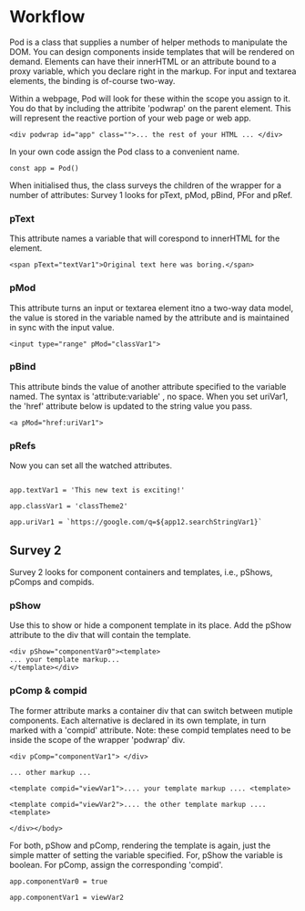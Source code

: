 
# Workflow

Pod is a class that supplies a number of helper methods to manipulate the DOM. You can design components inside templates that will be rendered on demand. Elements can have their innerHTML or an attribute bound to a proxy variable, which you declare right in the markup. For input and textarea elements, the binding is of-course two-way.

Within a webpage, Pod will look for these within the scope you assign to it. You do that by including the attribite 'podwrap' on the parent element. This will represent the reactive portion of your web page or web app.

`<div podwrap id="app" class="">... the rest of your HTML ... </div>`

In your own code assign the Pod class to a convenient name. 

`const app = Pod()`

When initialised thus, the class surveys the children of the wrapper for a number of attributes: Survey 1 looks for pText, pMod, pBind, PFor and pRef.

### pText

This attribute names a variable that will corespond to innerHTML for the element.

`<span pText="textVar1">Original text here was boring.</span>`

### pMod

This attribute turns an input or textarea element itno a two-way data model, the value is stored in the variable named by the attribute and is maintained in sync with the input value.

`<input type="range" pMod="classVar1">`

### pBind

This attribute binds the value of another attribute specified to the variable named. The syntax is 'attribute:variable' , no space. When you set uriVar1, the 'href' attribute below is updated to the string value you pass.

`<a pMod="href:uriVar1">`


### pRefs


Now you can set all the watched attributes.

```

app.textVar1 = 'This new text is exciting!' 

app.classVar1 = 'classTheme2'

app.uriVar1 = `https://google.com/q=${app12.searchStringVar1}`

```

## Survey 2

Survey 2 looks for component containers and templates, i.e., pShows, pComps and compids.

### pShow

Use this to show or hide a component template in its place. Add the pShow attribute to the div that will contain the template.

```
<div pShow="componentVar0"><template> 
... your template markup...
</template></div>

```

### pComp & compid

The former attribute marks a container div that can switch between mutiple components. Each alternative is declared in its own template, in turn marked with a 'compid' attribute. Note: these compid templates need to be inside the scope of the wrapper 'podwrap' div.

```
<div pComp="componentVar1"> </div>

... other markup ...

<template compid="viewVar1">.... your template markup .... <template>

<template compid="viewVar2">.... the other template markup .... <template>

</div></body>

```

For both, pShow and pComp, rendering the template is again, just the simple matter of setting the variable specified. For, pShow the variable is boolean. For pComp, assign the corresponding 'compid'.

```
app.componentVar0 = true

app.componentVar1 = viewVar2

```

